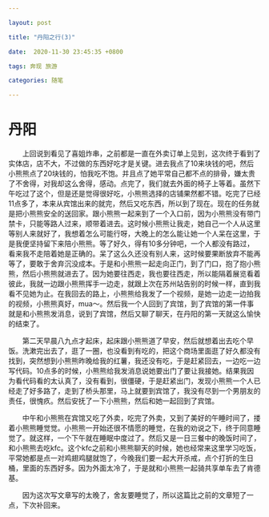 ```yaml
---

layout: post

title: "丹阳之行(3)"

date:  2020-11-30 23:45:35 +0800

tags: 奔现 旅游

categories: 随笔

---
```


# 丹阳

&emsp;&emsp;上回说到看见了喜姐炸串，之前都是一直在外卖订单上见到，这次终于看到了实体店，店不大，不过做的东西好吃才是关键。进去我点了10来块钱的吧，然后小熊熊点了20块钱的，怕我吃不饱。并且点了她平常自己都不点的排骨，嫌太贵了不舍得，对我却这么舍得，感动。点完了，我们就去外面的椅子上等着。虽然下午吃过了这个，但是还是觉得很好吃，小熊熊选择的店铺果然都不错。吃完了已经11点多了，本来从宾馆出来的就完，然后又吃东西，所以到了现在。现在的任务就是把小熊熊安全的送回家。跟小熊熊一起来到了一个入口前，因为小熊熊没有带门禁卡，只能等路人过来，顺带着进去。这时候小熊熊让我走，她自己一个人从这里等别人来就好了，我想着怎么可能行呀，大晚上的怎么能让她一个人呆在这里，于是我便坚持留下来陪小熊熊。等了好久，得有10多分钟吧，一个人都没有路过，看来我不走陪着她是正确的。呆了这么久还没有别人来，这时候要果断放弃不能再等了，要敢于舍弃沉没成本。于是和小熊熊一起走向正门，到了门口，抱了抱小熊熊，然后小熊熊就进去了。因为她要往西走，我也要往西走，所以能隔着展览看着彼此，我就一边跟小熊熊挥手一边走，就跟上次在苏州站告别的时候一样，直到我看不见她为止。在我回去的路上，小熊熊给我发了一个视频，是她一边走一边拍我的视频，小熊熊真好，mua～。然后我一个人回到了宾馆，到了宾馆的第一件事就是和小熊熊发消息，说到了宾馆，然后又聊了聊天，在丹阳的第一天就这么愉快的结束了。

&emsp;&emsp;第二天早晨八九点才起床，起床跟小熊熊道了早安，然后就想着出去吃个早饭。洗漱完出去了，逛了一圈，也没看到有吃的，把这个商场里面逛了好久都没有找到，突然想到小熊熊昨晚给我的红薯，我还没有吃，于是赶紧回去，一边吃一边写代码。10点多的时候，小熊熊给我发消息说她要出门了要让我接她。结果我因为看代码看的太认真了，没有看到，很僵硬，于是赶紧出门，发现小熊熊一个人已经走了好多路了，走到了桥头那里，马上就要到宾馆了，我没有尽到一个男朋友的责任，很愧疚。然后安抚了一下小熊熊，然后和她一起回到了宾馆。

&emsp;&emsp;中午和小熊熊在宾馆又吃了外卖，吃完了外卖，又到了美好的午睡时间了，搂着小熊熊睡觉觉。小熊熊一开始还很不情愿的睡觉，在我的劝说之下，终于同意睡觉了。就这样，一个下午就在睡眠中度过了。然后又是一日三餐中的晚饭时间了，和小熊熊去吃kfc。这个kfc之前和小熊熊聊天的时候，她也经常来这里学习吃饭，平常她都是点一对鸡翅鸡腿就饱了，今晚我们要一起大开杀戒，点个打折的生日桶，里面的东西好多。因为外面太冷了，于是就和小熊熊一起骑共享单车去了肯德基。

&emsp;&emsp;因为这次写文章写的太晚了，舍友要睡觉了，所以这篇比之前的文章短了一点，下次补回来。

